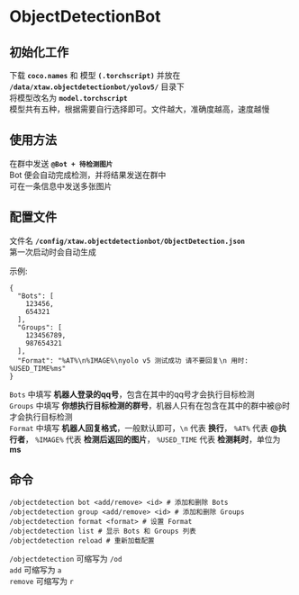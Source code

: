# ObjectDetectionBot
## 初始化工作
下载 __`coco.names`__ 和 模型 __`(.torchscript)`__ 并放在 __`/data/xtaw.objectdetectionbot/yolov5/`__ 目录下  
将模型改名为 __`model.torchscript`__  
模型共有五种，根据需要自行选择即可。文件越大，准确度越高，速度越慢  
## 使用方法
在群中发送 __`@Bot + 待检测图片`__  
Bot 便会自动完成检测，并将结果发送在群中  
可在一条信息中发送多张图片
## 配置文件
文件名 __`/config/xtaw.objectdetectionbot/ObjectDetection.json`__  
第一次启动时会自动生成  

示例:  
```
{  
  "Bots": [  
    123456,  
    654321  
  ],  
  "Groups": [  
    123456789,  
    987654321  
  ],  
  "Format": "%AT%\n%IMAGE%\nyolo v5 测试成功 请不要回复\n 用时: %USED_TIME%ms"  
}
```  
`Bots` 中填写 __机器人登录的qq号__，包含在其中的qq号才会执行目标检测  
`Groups` 中填写 __你想执行目标检测的群号__，机器人只有在包含在其中的群中被@时才会执行目标检测  
`Format` 中填写 __机器人回复格式__，一般默认即可，`\n` 代表 __换行__， `%AT%` 代表 __@执行者__， `%IMAGE%` 代表 __检测后返回的图片__， `%USED_TIME` 代表  __检测耗时__，单位为 __ms__  
## 命令
```
/objectdetection bot <add/remove> <id> # 添加和删除 Bots
/objectdetection group <add/remove> <id> # 添加和删除 Groups
/objectdetection format <format> # 设置 Format
/objectdetection list # 显示 Bots 和 Groups 列表
/objectdetection reload # 重新加载配置
```
`/objectdetection` 可缩写为 `/od`  
`add` 可缩写为 `a`  
`remove` 可缩写为 `r`